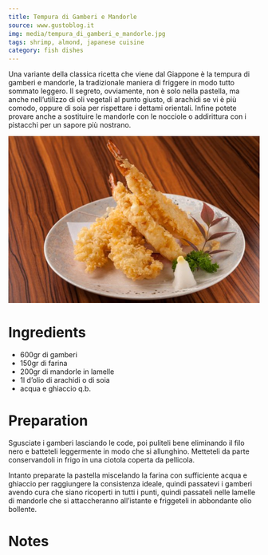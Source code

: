 ```yaml
---
title: Tempura di Gamberi e Mandorle
source: www.gustoblog.it
img: media/tempura_di_gamberi_e_mandorle.jpg
tags: shrimp, almond, japanese cuisine
category: fish dishes
---
```


Una variante della classica ricetta che viene dal Giappone è la tempura di gamberi e mandorle, la tradizionale maniera di friggere in modo tutto sommato leggero. Il segreto, ovviamente, non è solo nella pastella, ma anche nell’utilizzo di oli vegetali al punto giusto, di arachidi se vi è più comodo, oppure di soia per rispettare i dettami orientali. Infine potete provare anche a sostituire le mandorle con le nocciole o addirittura con i pistacchi per un sapore più nostrano.

![Tempura di Gamberi e Mandorle](media/tempura_di_gamberi_e_mandorle.jpg)

Ingredients
===========

* 600gr di gamberi
* 150gr di farina
* 200gr di mandorle in lamelle
* 1l d’olio di arachidi o di soia
* acqua e ghiaccio q.b.

Preparation
===========

Sgusciate i gamberi lasciando le code, poi puliteli bene eliminando il filo nero e batteteli leggermente in modo che si allunghino. Metteteli da parte conservandoli in frigo in una ciotola coperta da pellicola.

Intanto preparate la pastella miscelando la farina con sufficiente acqua e ghiaccio per raggiungere la consistenza ideale, quindi passatevi i gamberi avendo cura che siano ricoperti in tutti i punti, quindi passateli nelle lamelle di mandorle che si attaccheranno all’istante e friggeteli in abbondante olio bollente.

Notes
=====
